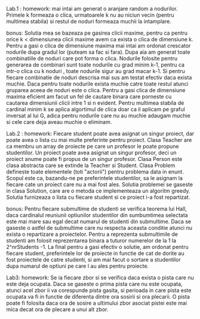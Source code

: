 Lab.1 :
homework: mai intai am generat o aranjare random a nodurilor. Primele k formeaza o clica, urmatoarele k nu au niciun vecin (pentru multimea stabila) si restul de noduri formeaza muchii la intamplare.

bonus: Solutia mea se bazeaza pe gasirea clicii maxime, pentru ca pentru orice k < dimensiunea clicii maxime avem ca exista o clica de dimensiune k.
Pentru a gasi o clica de dimensiune maxima mai intai am ordonat crescator nodurile dupa gradul lor (puteam sa fac si fara). Dupa aia am generat toate combinatiile de noduri care pot forma o clica.
Nodurile folosite pentru generarea de combinari sunt toate nodurile cu grad minim k-1, pentru ca intr-o clica cu k noduri , toate nodurile sigur au grad macar k-1. Si pentru fiecare combinatie de noduri descrisa mai sus am testat 
efectiv daca exista muchie. Daca pentru toate nodurile exista muchie catre toate restul atunci gruparea aceea de noduri este o clica.
Pentru a gasi clica de dimensiune maxima eficient am facut un fel de cautare binara care porneste cu cautarea dimensiunii clicii intre 1 si n evident.
Pentru multimea stabila de cardinal minim k se aplica algortimul de clica doar ca il aplicam pe graful inversat al lui G, adica pentru nodurile care nu au muchie adaugam muchie si cele care deja aveau muchie o eliminam.

Lab.2 :
homework: Fiecare student poate avea asignat un singur proiect, dar poate avea o lista cu mai multe preferinte pentru proiect. Clasa Teacher are ca membru un array de proiecte pe care un profesor le poate propune studentilor.
Un proiect poate avea asignat un singur profesor, deci un proiect anume poate fi propus de un singur profesor.
Clasa Person este clasa abstracta care se extinde la Teacher si Student.
Clasa Problem defineste toate elementele (toti "actorii") pentru problema data in enunt. Scopul este ca, bazandu-ne pe preferintele studentilor, sa le asignam la fiecare cate un proiect care nu a mai fost ales. Solutia problemei se gaseste
in clasa Solution, care are o metoda ce implementeaza un algoritm greedy. Solutia furnizeaza o lista cu fiecare student si ce proiect i-a fost repartizat.

bonus: Pentru fiecare submultime de studenti se verifica teorema lui Hall, daca cardinalul reuniunii optiunilor studentilor din sumbumtimea selectata este mai mare sau egal decat numarul de studenti
din submultime. Daca se gaseste o astfel de submultime care nu respecta aceasta conditie atunci nu exista o repartizare a proiectelor. Pentru a reprezenta submultimile de studenti am folosit
reprezentarea binara a tuturor numerelor de la 1 la 2^nrStudents -1. La final pentru a gasi efectiv o solutie, am ordonat pentru fiecare student, preferintele lor de proiecte in functie de cat de
dorite au fost proiectele de catre studenti, si am mai facut o sortare a studentilor dupa numarul de optiuni pe care l au ales pentru proiecte.

Lab3:
homework: Se ia fiecare zbor si se verifica daca exista o pista care nu este deja ocupata. Daca se gaseste o prima pista care nu este ocupata, atunci acel zbor ii va corespunde pista gasita, si perioada
in care pista este ocupata va fi in functie de diferenta dintre ora sosirii si ora plecarii. O pista poate fi folosita daca ora de sosire a ultimului zbor asociat pistei este mai mica decat ora de plecare
a unui alt zbor.
